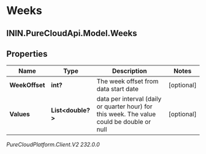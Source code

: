 # Weeks

## ININ.PureCloudApi.Model.Weeks

## Properties

|Name | Type | Description | Notes|
|------------ | ------------- | ------------- | -------------|
| **WeekOffset** | **int?** | The week offset from data start date | [optional] |
| **Values** | **List&lt;double?&gt;** | data per interval (daily or quarter hour) for this week. The value could be double or null | [optional] |



_PureCloudPlatform.Client.V2 232.0.0_

